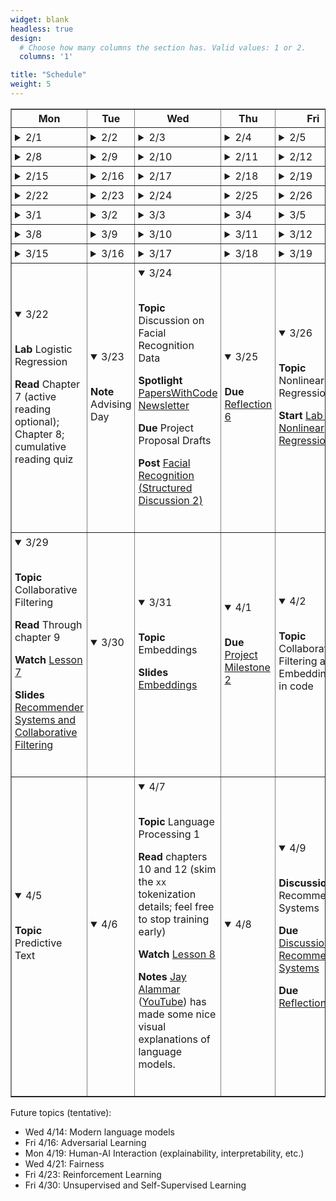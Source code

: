 ```yaml
---
widget: blank
headless: true
design:
  # Choose how many columns the section has. Valid values: 1 or 2.
  columns: '1'

title: "Schedule"
weight: 5
---
```










<table class="daily-calendar" border=1 width=95%>
<colgroup>
<col width = "10%">
<col width = "10%">
<col width = "10%">
<col width = "10%">
<col width = "10%">
</colgroup>
<thead><tr>
<th>Mon</th>
<th>Tue</th>
<th>Wed</th>
<th>Thu</th>
<th>Fri</th>
</tr></thead><tbody><tr>
<!--  0 > -Inf -->
</tr><tr class="past">
<td class = "even"><div><details><summary>2/1</summary><br><span class = "html"></span><br></details></div></td>
<td class = "even"><div><details><summary>2/2</summary><br><span class = "html"></span><br></details></div></td>
<td class = "even"><div><details><summary>2/3</summary><br><span class = "html"><p><strong>Topic</strong> Kickoff, <a href="https://teachablemachine.withgoogle.com/train/image">Teachable Machine</a>, Logistics</p>

<p><strong>Read</strong> Syllabus</p>

<p><strong>Resources</strong> <a href="/slides/w1d1/w1d1-intro.html">Day 1 slides</a></p>
</span><br></details></div></td>
<td class = "even"><div><details><summary>2/4</summary><br><span class = "html"><p><strong>Quiz</strong> Python review</p>
</span><br></details></div></td>
<td class = "even"><div><details><summary>2/5</summary><br><span class = "html"><p><strong>Topic</strong> Lab 0: Warm-up</p>

<p><strong>Notes</strong> 
<details><summary>Lab Logistics</summary></p>

<ul>
<li>Come to Maroon lab. Fill in computers as available, others stand around the sides of
the room (at safe distance) for overview (then move to Gold lab)</li>
<li>People at Maroon lab computers: <strong>reboot into Linux</strong></li>
</ul>

<p></details></p>
</span><br></details></div></td>
<!--  1 > 0 -->
</tr><tr class="past">
<td class = "even"><div><details><summary>2/8</summary><br><span class = "html"><p><strong>Topic</strong> Lab 1 (Chapter 1)</p>

<p><strong>Prep</strong> </p>

<ul>
<li>read <a href="https://github.com/fastai/fastbook/blob/master/01_intro.ipynb">DL4C chapter 1</a></li>
<li>Watch <a href="https://course.fast.ai/videos/?lesson=1">Lesson 1 Video</a></li>
<li>Complete reading quiz</li>
</ul>
</span><br></details></div></td>
<td class = "even"><div><details><summary>2/9</summary><br><span class = "html"></span><br></details></div></td>
<td class = "even"><div><details><summary>2/10</summary><br><span class = "html"><p><strong>Topic</strong> Guest lecture: KVL</p>

<p><strong>Due</strong> Reflection 1</p>
</span><br></details></div></td>
<td class = "even"><div><details><summary>2/11</summary><br><span class = "html"><p><strong>Quiz</strong> Quiz 2</p>
</span><br></details></div></td>
<td class = "even"><div><details><summary>2/12</summary><br><span class = "html"><p><strong>Topic</strong> Guest lecture: KVL</p>
</span><br></details></div></td>
<!--  2 > 1 -->
</tr><tr class="past">
<td class = "even"><div><details><summary>2/15</summary><br><span class = "html"><p><strong>Topic</strong> Lab 1 recap (<a href="/slides/w2d1/w2d1-debrief.html">slides</a>, <a href="https://nbviewer.jupyter.org/github/kcarnold/cs344/blob/main/src/Data_Loading_Code.ipynb">code</a>)</p>

<p><strong>Read</strong> <a href="https://colab.research.google.com/github/fastai/fastbook/blob/master/02_production.ipynb">DL4C chapter 2</a>
  <em>note: ignore the implementation of <code>class DataLoaders</code>.</em></p>

<p><strong>Watch</strong> <a href="https://course.fast.ai/videos/?lesson=2">Lesson 2 Video</a></p>

<p><strong>Quiz</strong> Reading Quiz 2</p>

<p><strong>Assigned</strong> <a href="/activities/homework-1">Homework 1</a></p>
</span><br></details></div></td>
<td class = "even"><div><details><summary>2/16</summary><br><span class = "html"></span><br></details></div></td>
<td class = "even"><div><details><summary>2/17</summary><br><span class = "html"><p><strong>Topic</strong> Review, Intro to AI Ethics <a href="/slides/w2d2/w2d2-ethics.html">slides</a></p>

<p><strong>Read</strong> </p>

<ul>
<li><a href="https://github.com/fastai/fastbook/blob/master/03_ethics.ipynb">DL4C chapter 3</a> until &ldquo;Topics in Data Ethics&rdquo;</li>
<li>the <strong>table of contents</strong> of the <a href="https://montrealethics.ai/wp-content/uploads/2021/01/State-of-AI-Ethics-Report-January-2021.pdf">January 2021 Montreal AI Ethics Report</a></li>
</ul>

<p><strong>Due</strong> Discussion post about a topic that caught your eye (before class)</p>

<p><strong>Due</strong> Reflection 2</p>
</span><br></details></div></td>
<td class = "even"><div><details><summary>2/18</summary><br><span class = "html"></span><br></details></div></td>
<td class = "even"><div><details><summary>2/19</summary><br><span class = "html"><p><strong>Topic</strong> Lab 1 extension, homework work</p>
</span><br></details></div></td>
<!--  3 > 2 -->
</tr><tr class="past">
<td class = "even"><div><details><summary>2/22</summary><br><span class = "html"><p><strong>Topic</strong> Conceptual Review <a href="/slides/w3d1/w3d1-concepts.html">Slides</a></p>

<p><strong>Read</strong> Finish reading <a href="https://nbviewer.jupyter.org/github/fastai/fastbook/blob/master/03_ethics.ipynb">DL4C chapter 3</a>; <strong>Reading Quiz</strong></p>

<p><strong>Due</strong> <a href="/activities/homework-1">Homework 1</a></p>
</span><br></details></div></td>
<td class = "even"><div><details><summary>2/23</summary><br><span class = "html"></span><br></details></div></td>
<td class = "even"><div><details><summary>2/24</summary><br><span class = "html"><p><strong>Topic</strong> Conceptual and Practical Review</p>

<p><strong>Due</strong> Reflection 3</p>

<p><strong>Discussion</strong> Reply in last week&#39;s Discussion</p>
</span><br></details></div></td>
<td class = "even"><div><details><summary>2/25</summary><br><span class = "html"></span><br></details></div></td>
<td class = "even"><div><details><summary>2/26</summary><br><span class = "html"><p><strong>Topic</strong> Exploring Tensors</p>
</span><br></details></div></td>
<!--  4 > 3 -->
</tr><tr class="past">
<td class = "odd"><div><details><summary>3/1</summary><br><span class = "html"><p><strong>Topic</strong> Modeling Basics</p>

<p><strong>Watch</strong> <a href="https://course.fast.ai/videos/?lesson=3">Lesson 3 video</a></p>

<p><strong>Read</strong> <a href="https://nbviewer.jupyter.org/github/fastai/fastbook/blob/master/04_mnist_basics.ipynb">DL4C chapter 4</a> until &ldquo;MNIST Loss Function&rdquo; <strong>Reading Quiz</strong></p>
</span><br></details></div></td>
<td class = "odd"><div><details><summary>3/2</summary><br><span class = "html"></span><br></details></div></td>
<td class = "odd"><div><details><summary>3/3</summary><br><span class = "html"><p><strong>Topic</strong> Modeling Basics</p>

<p><strong>Note</strong> Reflection delayed till next week</p>

<p><strong>Note</strong> Add and upvote <a href="https://calvincollege.sharepoint.com/sites/Section_77915/_layouts/15/Doc.aspx?sourcedoc=%7B11c65f0d-7020-4c67-a7b2-93a5521628a6%7D&amp;action=edit&amp;wd=target%28_Collaboration%20Space%2FWeekly%20Notes.one%7Cf65e590f-924e-461a-ad2d-681cc376dd7c%2FApplication%20Areas%7C334a318a-1626-4e37-91fd-6bf983ef82d4%2F%29&amp;wdorigin=703">application areas</a></p>
</span><br></details></div></td>
<td class = "odd"><div><details><summary>3/4</summary><br><span class = "html"><p><strong>Note</strong> Advising Day</p>

<p><strong>Quiz</strong> Technical Check-in</p>

<p><strong>Released</strong> <a href="https://classroom.github.com/a/t9EfXnfw">Portfolio Repos</a></p>
</span><br></details></div></td>
<td class = "odd"><div><details><summary>3/5</summary><br><span class = "html"><p><strong>Read</strong> The rest of chapter 4</p>

<p><strong>Watch</strong> The first hour of the <a href="https://course.fast.ai/videos/?lesson=4">Lesson 4 video</a></p>

<p><strong>Topic</strong> <a href="/activities/lab-2">Lab 2: Pull the Chain</a></p>
</span><br></details></div></td>
<!--  5 > 4 -->
</tr><tr class="past">
<td class = "odd"><div><details><summary>3/8</summary><br><span class = "html"><p><strong>Watch</strong> The rest of the <a href="https://course.fast.ai/videos/?lesson=4">Lesson 4 video</a> (masks postlude optional but interesting)</p>

<p><strong>Read</strong> ch4 starting at &ldquo;MNIST loss function&rdquo;, chapter 5 until &ldquo;Model Interpretation&rdquo;</p>

<p><strong>Continue</strong> <a href="/activities/lab-2">Lab 2: Pull the Chain</a></p>
</span><br></details></div></td>
<td class = "odd"><div><details><summary>3/9</summary><br><span class = "html"></span><br></details></div></td>
<td class = "odd"><div><details><summary>3/10</summary><br><span class = "html"><p><strong>Topic</strong> Chapter 5 review</p>

<p><strong>Due</strong> <a href="/activities/reflection-4">Reflection 4</a></p>
</span><br></details></div></td>
<td class = "odd"><div><details><summary>3/11</summary><br><span class = "html"><p><strong>Postlab</strong> <a href="/activities/lab-2">Lab 2: Pull the Chain</a></p>
</span><br></details></div></td>
<td class = "odd"><div><details><summary>3/12</summary><br><span class = "html"><p><strong>Topic</strong> Lab</p>

<p><strong>Spotlight</strong> <a href="https://compvis.github.io/taming-transformers/">Taming Transformers</a></p>

<p><strong>Assigned</strong> <a href="/activities/homework-2">Homework 2</a></p>

<p><strong>Start</strong> <a href="/activities/lab-3-learning-proportions">Lab 3: Learning Proportions</a></p>
</span><br></details></div></td>
<!--  6 > 5 -->
</tr><tr class="past">
<td class = "odd"><div><details><summary>3/15</summary><br><span class = "html"><p><strong>Topic</strong> Lab</p>

<p><strong>Read</strong> Rest of chapter 5, chapter 6</p>

<p><strong>Watch</strong> <a href="https://course.fast.ai/videos/?lesson=6">Lesson 6</a></p>

<p><strong>Continue</strong> <a href="/activities/lab-3-learning-proportions">Lab 3: Learning Proportions</a></p>
</span><br></details></div></td>
<td class = "odd"><div><details><summary>3/16</summary><br><span class = "html"></span><br></details></div></td>
<td class = "odd"><div><details><summary>3/17</summary><br><span class = "html"><p><strong>Topic</strong> Discussion and review</p>

<p><strong>Assigned</strong> <a href="/activities/discussion-2-facial-recognition">Facial Recognition (Structured Discussion 2)</a></p>

<p><strong>Due</strong> <a href="/activities/reflection-5">Reflection 5</a></p>

<p><strong>Slides</strong> <a href="/slides/w6/w6-elements.html">Where we are now</a></p>
</span><br></details></div></td>
<td class = "odd"><div><details><summary>3/18</summary><br><span class = "html"></span><br></details></div></td>
<td class = "odd"><div><details><summary>3/19</summary><br><span class = "html"><p><strong>Topic</strong> Lab</p>

<p><strong>Spotlight</strong> <a href="/project">Project Suggestions</a></p>

<p><strong>Due</strong> Fundamentals 000-008 (suggested due date)</p>

<p><strong>Finish</strong> <a href="/activities/lab-3-learning-proportions">Lab 3: Learning Proportions</a></p>
</span><br></details></div></td>
<!--  7 > 6 -->
</tr><tr>
<td class = "odd"><div><details open><summary>3/22</summary><br><span class = "html"><p><strong>Lab</strong> Logistic Regression</p>

<p><strong>Read</strong> Chapter 7 (active reading optional); Chapter 8; cumulative reading quiz</p>
</span><br></details></div></td>
<td class = "odd"><div><details open><summary>3/23</summary><br><span class = "html"><p><strong>Note</strong> Advising Day</p>
</span><br></details></div></td>
<td class = "odd"><div><details open><summary>3/24</summary><br><span class = "html"><p><strong>Topic</strong> Discussion on Facial Recognition Data</p>

<p><strong>Spotlight</strong> <a href="https://paperswithcode.com/newsletter/">PapersWithCode Newsletter</a></p>

<p><strong>Due</strong> Project Proposal Drafts</p>

<p><strong>Post</strong> <a href="/activities/discussion-2-facial-recognition">Facial Recognition (Structured Discussion 2)</a></p>
</span><br></details></div></td>
<td class = "odd"><div><details open><summary>3/25</summary><br><span class = "html"><p><strong>Due</strong> <a href="/activities/reflection-6">Reflection 6</a></p>
</span><br></details></div></td>
<td class = "odd"><div><details open><summary>3/26</summary><br><span class = "html"><p><strong>Topic</strong> Nonlinear Regression</p>

<p><strong>Start</strong> <a href="/activities/lab-4-nonlinear-regression">Lab 4: Nonlinear Regression</a></p>
</span><br></details></div></td>
<!--  8 > 7 -->
</tr><tr>
<td class = "odd"><div><details open><summary>3/29</summary><br><span class = "html"><p><strong>Topic</strong> Collaborative Filtering</p>

<p><strong>Read</strong> Through chapter 9</p>

<p><strong>Watch</strong> <a href="https://course.fast.ai/videos/?lesson=7">Lesson 7</a></p>

<p><strong>Slides</strong> <a href="/slides/w8/w8-tabular.html">Recommender Systems and Collaborative Filtering</a></p>
</span><br></details></div></td>
<td class = "odd"><div><details open><summary>3/30</summary><br><span class = "html"></span><br></details></div></td>
<td class = "odd"><div><details open><summary>3/31</summary><br><span class = "html"><p><strong>Topic</strong> Embeddings</p>

<p><strong>Slides</strong> <a href="/slides/w8/w8d2-embeddings.html">Embeddings</a></p>
</span><br></details></div></td>
<td class = "even"><div><details open><summary>4/1</summary><br><span class = "html"><p><strong>Due</strong> <a href="/activities/project-milestone-2">Project Milestone 2</a></p>
</span><br></details></div></td>
<td class = "even"><div><details open><summary>4/2</summary><br><span class = "html"><p><strong>Topic</strong> Collaborative Filtering and Embeddings in code</p>
</span><br></details></div></td>
<!--  9 > 8 -->
</tr><tr>
<td class = "even"><div><details open><summary>4/5</summary><br><span class = "html"><p><strong>Topic</strong> Predictive Text</p>
</span><br></details></div></td>
<td class = "even"><div><details open><summary>4/6</summary><br><span class = "html"></span><br></details></div></td>
<td class = "even"><div><details open><summary>4/7</summary><br><span class = "html"><p><strong>Topic</strong> Language Processing 1</p>

<p><strong>Read</strong> chapters 10 and 12 (skim the <code>xx</code> tokenization details; feel free to stop training early)</p>

<p><strong>Watch</strong> <a href="https://course.fast.ai/videos/?lesson=8">Lesson 8</a></p>

<p><strong>Notes</strong> <a href="https://jalammar.github.io/">Jay Alammar</a> (<a href="https://www.youtube.com/channel/UCmOwsoHty5PrmE-3QhUBfPQ">YouTube</a>) has made some nice visual explanations of language models.</p>
</span><br></details></div></td>
<td class = "even"><div><details open><summary>4/8</summary><br><span class = "html"></span><br></details></div></td>
<td class = "even"><div><details open><summary>4/9</summary><br><span class = "html"><p><strong>Discussion</strong> Recommender Systems</p>

<p><strong>Due</strong> <a href="/activities/discussion-recommender-systems">Discussion: Recommender Systems</a></p>

<p><strong>Due</strong> <a href="/activities/reflection-8">Reflection 8</a></p>
</span><br></details></div></td>
</tr></tbody></table>

Future topics (tentative):

* Wed 4/14: Modern language models
* Fri 4/16: Adversarial Learning
* Mon 4/19: Human-AI Interaction (explainability, interpretability, etc.)
* Wed 4/21: Fairness
* Fri 4/23: Reinforcement Learning
* Fri 4/30: Unsupervised and Self-Supervised Learning




<style>
.daily-calendar ul {
  padding-left: 1rem;
}

.daily-calendar .past-DISABLED td > div {
  overflow: auto;
  max-height: 75px;
}

.daily-calendar td {
    padding: 0;
}

.daily-calendar td > div {
  padding: 5px;
}
</style>
